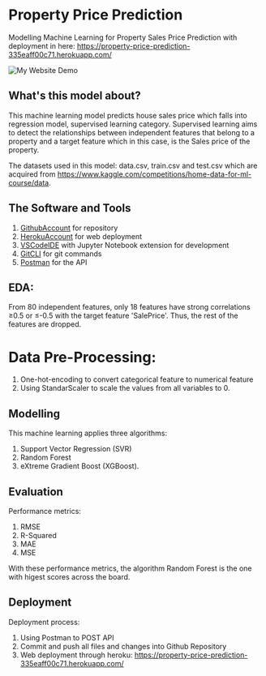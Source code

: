 # Property Price Prediction

Modelling Machine Learning for Property Sales Price Prediction with deployment in here: https://property-price-prediction-335eaff00c71.herokuapp.com/

![My Website Demo](./assets/website-demo.gif)

## What's this model about?

This machine learning model predicts house sales price  which falls into regression model, supervised learning category. Supervised learning aims to detect the relationships between independent features that belong to a property and a target feature which in this case, is the Sales price of the property. 

The datasets used in this model: data.csv, train.csv and test.csv which are acquired from https://www.kaggle.com/competitions/home-data-for-ml-course/data.


## The Software and Tools
1. [GithubAccount](https://github.com) for repository
2. [HerokuAccount](https://heroku.com) for web deployment
3. [VSCodeIDE](https://code.visualstudio.com/) with Jupyter Notebook extension for development
4. [GitCLI](https://git-scm.com/book/en/v2/Getting-Started-The-Command-Line) for git commands
5. [Postman](https://www.postman.com/) for the API

## EDA:
From 80 independent features, only 18 features have strong correlations ≥0.5 or ≤-0.5 with the target feature 'SalePrice'. Thus, the rest of the features are dropped.

# Data Pre-Processing:
1. One-hot-encoding to convert categorical feature to numerical feature
2. Using StandarScaler to scale the values from all variables to 0.

## Modelling
This machine learning applies three algorithms: 
1. Support Vector Regression (SVR)
2. Random Forest
3. eXtreme Gradient Boost (XGBoost).

## Evaluation
Performance metrics:
1. RMSE
2. R-Squared
3. MAE
4. MSE

With these performance metrics, the algorithm Random Forest is the one with higest scores across the board.

## Deployment
Deployment process:
1. Using Postman to POST API
2. Commit and push all files and changes into Github Repository
3. Web deployment through heroku: https://property-price-prediction-335eaff00c71.herokuapp.com/


